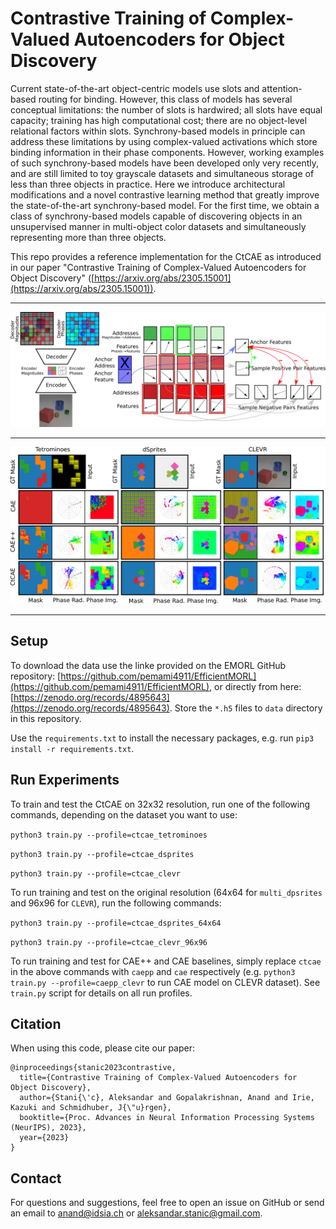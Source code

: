 # Contrastive Training of Complex-Valued Autoencoders for Object Discovery

Current state-of-the-art object-centric models use slots and attention-based routing for binding. However, this class of models has several conceptual limitations: the number of slots is hardwired; all slots have equal capacity; training has high computational cost; there are no object-level relational factors within slots. Synchrony-based models in principle can address these limitations by using complex-valued activations which store binding information in their phase components. However, working examples of such synchrony-based models have been developed only very recently, and are still limited to toy grayscale datasets and simultaneous storage of less than three objects in practice. Here we introduce architectural modifications and a novel contrastive learning method that greatly improve the state-of-the-art synchrony-based model. For the first time, we obtain a class of synchrony-based models capable of discovering objects in an unsupervised manner in multi-object color datasets and simultaneously representing more than three objects.

This repo provides a reference implementation for the CtCAE as introduced in our paper "Contrastive Training of Complex-Valued Autoencoders for Object Discovery" ([https://arxiv.org/abs/2305.15001](https://arxiv.org/abs/2305.15001)).

---------------------------------

<img src="assets/CtCAE_model.png" alt="Model figure"/>

---------------------------------

<img src="assets/main_plot_with_labels.png" alt="Main plot"/>

---------------------------------


## Setup

To download the data use the linke provided on the EMORL GitHub repository: [https://github.com/pemami4911/EfficientMORL](https://github.com/pemami4911/EfficientMORL), or directly from here: [https://zenodo.org/records/4895643](https://zenodo.org/records/4895643).
Store the `*.h5` files to `data` directory in this repository.

Use the `requirements.txt` to install the necessary packages, e.g. run `pip3 install -r requirements.txt`.


## Run Experiments

To train and test the CtCAE on 32x32 resolution, run one of the following commands, depending on the dataset you want to use:

```python3 train.py --profile=ctcae_tetrominoes```

```python3 train.py --profile=ctcae_dsprites```

```python3 train.py --profile=ctcae_clevr```

To run training and test on the original resolution (64x64 for `multi_dpsrites` and 96x96 for `CLEVR`), run the following commands:

```python3 train.py --profile=ctcae_dsprites_64x64```

```python3 train.py --profile=ctcae_clevr_96x96```

To run training and test for CAE++ and CAE baselines, simply replace `ctcae` in the above commands with `caepp` and `cae` respectively (e.g. `python3 train.py --profile=caepp_clevr` to run CAE model on CLEVR dataset).
See `train.py` script for details on all run profiles.

## Citation
When using this code, please cite our paper:

```
@inproceedings{stanic2023contrastive,
  title={Contrastive Training of Complex-Valued Autoencoders for Object Discovery},
  author={Stani{\'c}, Aleksandar and Gopalakrishnan, Anand and Irie, Kazuki and Schmidhuber, J{\"u}rgen},
  booktitle={Proc. Advances in Neural Information Processing Systems (NeurIPS), 2023},
  year={2023}
}
```

## Contact
For questions and suggestions, feel free to open an issue on GitHub or send an email to [anand@idsia.ch](mailto:anand@idsia.ch) or [aleksandar.stanic@gmail.com](mailto:aleksandar.stanic@gmail.com).
